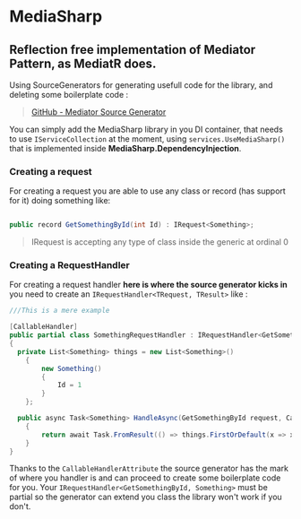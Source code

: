 # MediaSharp

## Reflection free implementation of Mediator Pattern, as MediatR does.

Using SourceGenerators for generating usefull code for the library, and deleting some boilerplate code : 
> [GitHub - Mediator Source Generator](https://github.com/GabrieleToffanin/MediaSharp/tree/master/src/MediaSharp.SourceGenerators/Mediator)

You can simply add the MediaSharp library in you DI container, that needs to use `IServiceCollection` at the moment, using `services.UseMediaSharp()` 
that is implemented inside **MediaSharp.DependencyInjection**.

### Creating a request

For creating a request you are able to use any class or record (has support for it) doing something like:
```csharp

public record GetSomethingById(int Id) : IRequest<Something>;

```

> IRequest<TResult> is accepting any type of class inside the generic at ordinal 0

### Creating a RequestHandler

For creating a request handler **here is where the source generator kicks in** you need to create an `IRequestHandler<TRequest, TResult>` like : 
```csharp
///This is a mere example

[CallableHandler]
public partial class SomethingRequestHandler : IRequestHandler<GetSomethingById, Something>
{
  private List<Something> things = new List<Something>()
    {
        new Something()
        {
            Id = 1
        }
    };

  public async Task<Something> HandleAsync(GetSomethingById request, CancellationToken cancellationToken)
    {
        return await Task.FromResult(() => things.FirstOrDefault(x => x.Id == request.Id));
    }
}

```

Thanks to the `CallableHandlerAttribute` the source generator has the mark of where you handler is and can proceed to 
create some boilerplate code for you. Your `IRequestHandler<GetSomethingById, Something>` must be partial so the generator can extend you class
the library won't work if you don't.
